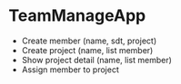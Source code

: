 # TeamManageApp
+ Create member (name, sdt, project)
+ Create project (name, list member)
+ Show project detail (name, list member)
+ Assign member to project


